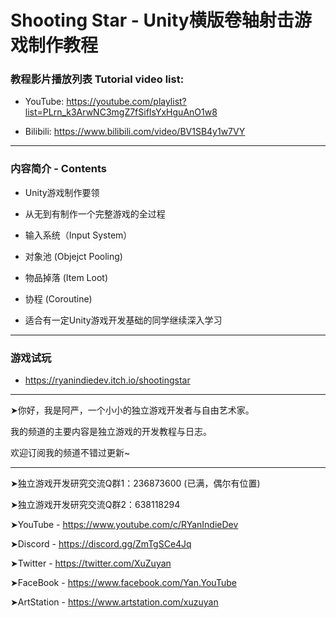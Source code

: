 # Shooting Star - Unity横版卷轴射击游戏制作教程

### 教程影片播放列表 Tutorial video list: 

- YouTube: https://youtube.com/playlist?list=PLrn_k3ArwNC3mgZ7fSifIsYxHguAnO1w8

- Bilibili: https://www.bilibili.com/video/BV1SB4y1w7VY

---
### 内容简介 - Contents

- Unity游戏制作要领

- 从无到有制作一个完整游戏的全过程

- 输入系统（Input System）

- 对象池 (Objejct Pooling)

- 物品掉落 (Item Loot)

- 协程 (Coroutine)

- 适合有一定Unity游戏开发基础的同学继续深入学习

---
### 游戏试玩 
 - https://ryanindiedev.itch.io/shootingstar

---------------------------------
➤你好，我是阿严，一个小小的独立游戏开发者与自由艺术家。

我的频道的主要内容是独立游戏的开发教程与日志。

欢迎订阅我的频道不错过更新~

---------------------------------
➤独立游戏开发研究交流Q群1：236873600 (已满，偶尔有位置)

➤独立游戏开发研究交流Q群2：638118294

➤YouTube - https://www.youtube.com/c/RYanIndieDev

➤Discord - https://discord.gg/ZmTgSCe4Jq

➤Twitter - https://twitter.com/XuZuyan

➤FaceBook - https://www.facebook.com/Yan.YouTube

➤ArtStation - https://www.artstation.com/xuzuyan
